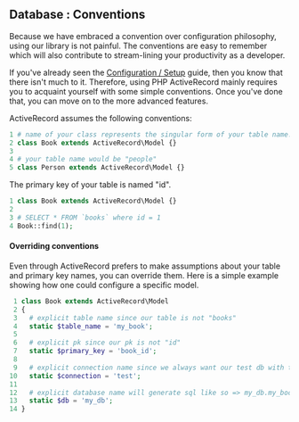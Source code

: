 ## Database : Conventions


Because we have embraced a convention over configuration philosophy, using our library is not painful. The conventions are easy to remember which will also contribute to stream-lining your productivity as a developer.


If you've already seen the <a href="/docs/database/configuration" class="wiki-page">Configuration / Setup</a> guide, then you know that there isn't much to it. Therefore, using PHP ActiveRecord mainly requires you to acquaint yourself with some simple conventions. Once you've done that, you can move on to the more advanced features.


ActiveRecord assumes the following conventions:


```php
1 # name of your class represents the singular form of your table name.
2 class Book extends ActiveRecord\Model {}
3
4 # your table name would be "people" 
5 class Person extends ActiveRecord\Model {}

```

The primary key of your table is named "id".


```php
1 class Book extends ActiveRecord\Model {}
2
3 # SELECT * FROM `books` where id = 1
4 Book::find(1);

```

#### Overriding conventions


Even through ActiveRecord prefers to make assumptions about your table and primary key names, you can override them. Here is a simple example showing how one could configure a specific model.


```php
 1 class Book extends ActiveRecord\Model
 2 {
 3   # explicit table name since our table is not "books" 
 4   static $table_name = 'my_book';
 5
 6   # explicit pk since our pk is not "id" 
 7   static $primary_key = 'book_id';
 8
 9   # explicit connection name since we always want our test db with this model
10   static $connection = 'test';
11
12   # explicit database name will generate sql like so => my_db.my_book
13   static $db = 'my_db';
14 }

```